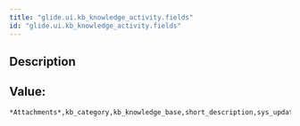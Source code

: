```yaml
---
title: "glide.ui.kb_knowledge_activity.fields"
id: "glide.ui.kb_knowledge_activity.fields"
---
```

## Description



## Value: 
```
*Attachments*,kb_category,kb_knowledge_base,short_description,sys_updated_on,workflow_state
```